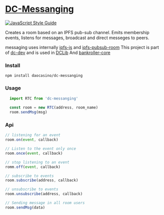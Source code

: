 # [DC-Messanging](https://github.com/DaoCasino/dc-messaging)

[![JavaScript Style Guide](https://cdn.rawgit.com/standard/standard/master/badge.svg)](https://github.com/standard/standard)

Creates a room based on an IPFS pub-sub channel. 
Emits membership events, listens for messages, broadcast and direct messeges to peers.

messaging uses internally [ipfs-js](https://github.com/ipfs/js-ipfs) and [ipfs-pubsub-room](https://github.com/ipfs-shipyard/ipfs-pubsub-room)
This project is part of [dc-dev](https://github.com/DaoCasino/dc-dev) and is used in [DCLib](https://github.com/DaoCasino/DCLib/tree/384c9dd1521cd0386b0ea313bbcdda11e5e74c8a) And [bankroller-core](https://github.com/DaoCasino/bankroller-core/tree/3936c3e8bd235263474d36eb3b5ff5f9e1e89a0b)

### Install
```shell
npm install daocasino/dc-messanging
```
### Usage
```js
  import RTC from 'dc-messanging'
  
  const room = new RTC(address, room_name)
  room.sendMsg(msg)
```
### Api
```js
// listening for an event
room.on(event, callback)

// Listen to the event only once
room.once(event, callback)

// stop listening to an event
romm.off(event, callback)

// subscribe to events
room.subscribe(address, callback)

// unsubscribe to events
room.unsubscribe(address, callback)

// Sending message in all room users
room.sendMsg(data)
```
